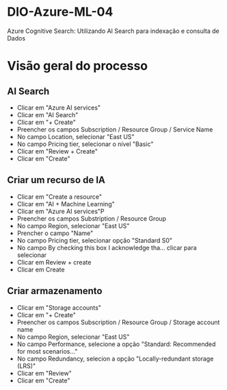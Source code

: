 # DIO-Azure-ML-04
Azure Cognitive Search: Utilizando AI Search para indexação e consulta de Dados

# Visão geral do processo
## AI Search
- Clicar em "Azure AI services"
- Clicar em "AI Search"
- Clicar em "+ Create"
- Preencher os campos Subscription / Resource Group / Service Name
- No campo Location, selecionar "East US" 
- No campo Pricing tier, selecionar o nível "Basic"
- Clicar em "Review + Create"
- Clicar em "Create"

## Criar um recurso de IA
- Clicar em "Create a resource"
- Clicar em "AI + Machine Learning"
- Clicar em "Azure AI services"P
- Preencher os campos Substription / Resource Group
- No campo Region, selecionar "East US"
- Prencher o campo "Name"
- No campo Pricing tier, selecionar opção "Standard S0"
- No campo By checking this box I acknowledge tha... clicar para selecionar
- Clicar em Review + create
- Clicar em Create

## Criar armazenamento
- Clicar em "Storage accounts"
- Clicar em "+ Create"
- Preencher os campos Subscription / Resource Group / Storage account name
- No campo Region, selecionar "East US"
- No campo Performance, selecione a opção "Standard: Recommended for most scenarios..."
- No campo Redundancy, selecion a opção "Locally-redundant storage (LRS)"
- Clicar em "Review"
- Clicar em "Create"
